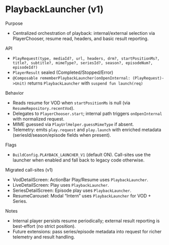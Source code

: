 # PlaybackLauncher (v1)

Purpose
- Centralized orchestration of playback: internal/external selection via PlayerChooser, resume read, headers, and basic result reporting.

API
- `PlayRequest(type, mediaId?, url, headers, drm?, startPositionMs?, title?, subtitle?, mimeType?, seriesId?, season?, episodeNum?, episodeId?)`
- `PlayerResult` sealed (Completed/Stopped/Error)
- `@Composable rememberPlaybackLauncher(onOpenInternal: (PlayRequest)->Unit)` returns `PlaybackLauncher` with `suspend fun launch(req)`

Behavior
- Reads resume for VOD when `startPositionMs` is null (via `ResumeRepository.recentVod`).
- Delegates to `PlayerChooser.start`; internal path triggers `onOpenInternal` with normalized request.
- MIME guessed via `PlayUrlHelper.guessMimeType` if absent.
- Telemetry: emits `play.request` and `play.launch` with enriched metadata (seriesId/season/episode fields when present).

Flags
- `BuildConfig.PLAYBACK_LAUNCHER_V1` (default ON). Call-sites use the launcher when enabled and fall back to legacy code otherwise.

Migrated call-sites (v1)
- VodDetailScreen: ActionBar Play/Resume uses `PlaybackLauncher`.
- LiveDetailScreen: Play uses `PlaybackLauncher`.
- SeriesDetailScreen: Episode play uses `PlaybackLauncher`.
- ResumeCarousel: Modal “Intern” uses `PlaybackLauncher` for VOD + Series.

Notes
- Internal player persists resume periodically; external result reporting is best-effort (no strict position).
- Future extensions: pass series/episode metadata into request for richer telemetry and result handling.
